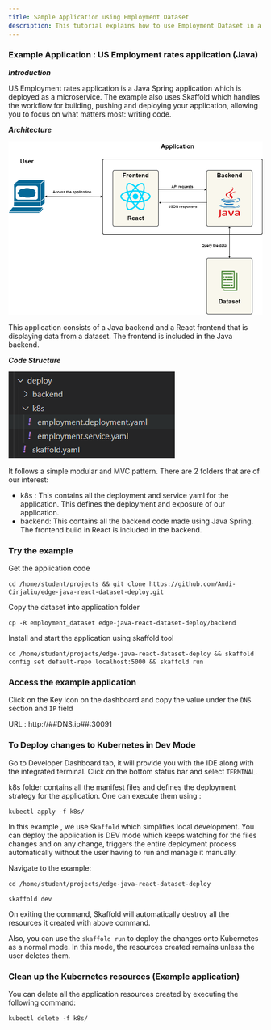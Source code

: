 ```yaml
---
title: Sample Application using Employment Dataset
description: This tutorial explains how to use Employment Dataset in a sample application
---
```


### Example Application : US Employment rates application (Java)

***Introduction***

US Employment rates application is a Java Spring application which is deployed as a microservice.
The example also uses Skaffold which handles the workflow for building, pushing and deploying your application, allowing you to focus on what matters most: writing code.

***Architecture***

![architecture](_images/arch.png)

This application consists of a Java backend and a React frontend that is displaying data from a dataset. The frontend is included in the Java backend.

***Code Structure***

![codestructure](_images/employment-app-structure.png)

It follows a simple modular and MVC pattern. There are 2 folders that are of our interest:
- k8s :  This contains all the deployment and service yaml for the application. This defines the deployment and exposure of our application.
- backend: This contains all the backend code made using Java Spring. The frontend build in React is included in the backend.

### Try the example

Get the application code
```execute
cd /home/student/projects && git clone https://github.com/Andi-Cirjaliu/edge-java-react-dataset-deploy.git
```

Copy the dataset into application folder
```execute
cp -R employment_dataset edge-java-react-dataset-deploy/backend
```

Install and start the application using skaffold tool
```execute
cd /home/student/projects/edge-java-react-dataset-deploy && skaffold config set default-repo localhost:5000 && skaffold run
```

### Access the example application

Click on the Key icon on the dashboard and copy the value under the `DNS` section and `IP` field

URL :  http://##DNS.ip##:30091

### To Deploy changes to Kubernetes in Dev Mode

Go to Developer Dashboard tab, it will provide you with the IDE along with the integrated terminal.  Click on the bottom status bar and select `TERMINAL`. 

k8s folder contains all the manifest files and defines the deployment strategy for the application.
One can execute them using :

```execute
kubectl apply -f k8s/
```

In this example , we use `Skaffold` which simplifies local development. You can deploy the application is DEV mode which keeps watching for the files changes and on any change, triggers the entire deployment process automatically without the user having to run and manage it manually.

Navigate to the example:

```execute
cd /home/student/projects/edge-java-react-dataset-deploy
```

```execute
skaffold dev
```

On exiting the command, Skaffold will automatically destroy all the resources it created with above command.


Also, you can use the `skaffold run` to deploy the changes onto Kubernetes as a normal mode. In this mode, the resources created remains unless the user deletes them.

### Clean up the Kubernetes resources (Example application)

You can delete all the application resources created by executing the following command:

```execute
kubectl delete -f k8s/
```




